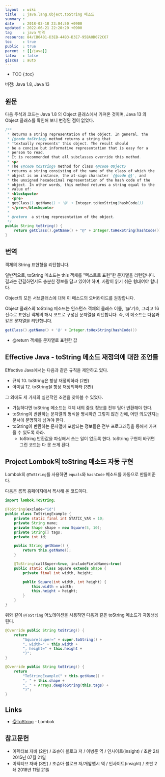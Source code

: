```yaml
---
layout  : wiki
title   : java.lang.Object.toString 메소드
summary :
date    : 2018-03-10 23:04:50 +0900
updated : 2022-06-21 22:20:20 +0900
tag     : java 번역
resource: 84/CB0481-D3EB-44B3-B3E7-95BA0D072C67
toc     : true
public  : true
parent  : [[/java]]
latex   : false
giscus  : auto
---
```

* TOC
{:toc}

버전: Java 1.8, Java 13

## 원문

다음 주석과 코드는 Java 1.8 의 Object 클래스에서 가져온 것이며, Java 13 의 Object 클래스를 확인해 보니 변경된 점이 없었다.

```java
/**
 * Returns a string representation of the object. In general, the
 * {@code toString} method returns a string that
 * "textually represents" this object. The result should
 * be a concise but informative representation that is easy for a
 * person to read.
 * It is recommended that all subclasses override this method.
 * <p>
 * The {@code toString} method for class {@code Object}
 * returns a string consisting of the name of the class of which the
 * object is an instance, the at-sign character `{@code @}', and
 * the unsigned hexadecimal representation of the hash code of the
 * object. In other words, this method returns a string equal to the
 * value of:
 * <blockquote>
 * <pre>
 * getClass().getName() + '@' + Integer.toHexString(hashCode())
 * </pre></blockquote>
 *
 * @return  a string representation of the object.
 */
public String toString() {
    return getClass().getName() + "@" + Integer.toHexString(hashCode());
}
```

## 번역

객체의 String 표현형을 리턴합니다.

일반적으로, toString 메소드는 this 객체를 "텍스트로 표현"한 문자열을 리턴합니다.
결과는 간결하면서도 충분한 정보를 담고 있어야 하며, 사람이 읽기 쉬운 형태여야 합니다.

Object의 모든 서브클래스에 대해 이 메소드의 오버라이드를 권장합니다.

Object 클래스의 toString 메소드는 인스턴스 객체의 클래스 이름, '@'기호, 그리고 16진수로 표현된 객체의 해시 코드로 구성된 문자열을 리턴합니다.
즉, 이 메소드는 다음과 같은 문자열을 리턴합니다.

```java
getClass().getName() + '@' + Integer.toHexString(hashCode())
```

* @return 객체를 문자열로 표현한 값

## Effective Java - toString 메소드 재정의에 대한 조언들

Effective Java에서는 다음과 같은 규칙을 제안하고 있다.

>
- 규칙 10. toString은 항상 재정의하라 (2판)
- 아이템 12. toString을 항상 재정의하라 (3판)

그 외에도 세 가지의 실천적인 조언을 찾아볼 수 있었다.

* 가능하다면 toString 메소드는 객체 내의 중요 정보를 전부 담아 반환해야 한다.
* toString이 반환하는 문자열의 형식을 명시하건 그렇지 않건 간에, 어떤 의도인지는 문서에 분명하게 남겨야 한다.
* toString이 반환하는 문자열에 포함되는 정보들은 전부 프로그래밍을 통해서 가져올 수 있도록 하라.
    * toString 반환값을 파싱해서 쓰는 일이 없도록 한다. toString 구현이 바뀌면 그런 코드는 다 못 쓰게 된다.


## Project Lombok의 toString 메소드 자동 구현

Lombok의 `@ToString`를 사용하면 `equals`와 `hashCode` 메소드를 자동으로 만들어준다.

다음은 롬복 홈페이지에서 복사해 온 코드이다.

```java
import lombok.ToString;

@ToString(exclude="id")
public class ToStringExample {
    private static final int STATIC_VAR = 10;
    private String name;
    private Shape shape = new Square(5, 10);
    private String[] tags;
    private int id;

    public String getName() {
        return this.getName();
    }

    @ToString(callSuper=true, includeFieldNames=true)
    public static class Square extends Shape {
        private final int width, height;

        public Square(int width, int height) {
            this.width = width;
            this.height = height;
        }
    }
}
```

위와 같이 `@ToString` 어노테이션을 사용하면 다음과 같은 toString 메소드가 자동생성된다.

```java
@Override public String toString() {
    return
        "Square(super=" + super.toString() +
        ", width=" + this.width +
        ", height=" + this.height +
        ")";
}

@Override public String toString() {
    return
        "ToStringExample(" + this.getName() +
        ", " + this.shape +
        ", " + Arrays.deepToString(this.tags) +
        ")";
}
```

## Links

* [@ToString]( https://projectlombok.org/features/ToString ) - Lombok

## 참고문헌

- 이펙티브 자바 (2판) / 조슈아 블로크 저 / 이병준 역 / 인사이트(insight) / 초판 2쇄 2015년 07월 21일
- 이펙티브 자바 (3판) / 조슈아 블로크 저/개앞맵시 역 / 인사이트(insight) / 초판 2쇄 2018년 11월 21일

